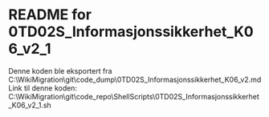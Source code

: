 # README for 0TD02S_Informasjonssikkerhet_K06_v2_1
Denne koden ble eksportert fra C:\WikiMigration\git\code_dump\0TD02S_Informasjonssikkerhet_K06_v2.md
Link til denne koden: C:\WikiMigration\git\code_repo\ShellScripts\0TD02S_Informasjonssikkerhet_K06_v2_1.sh
